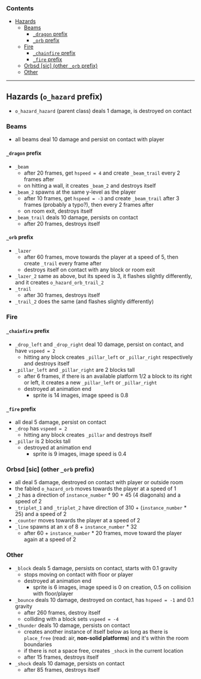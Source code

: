 ### Contents

- [Hazards](#hazards-o-hazard-prefix)
    - [Beams](#beams)
        - [`_dragon` prefix](#dragon-prefix)
        - [`_orb` prefix](#orb-prefix)
    - [Fire](#fire)
        - [`_chainfire` prefix](#chainfire-prefix)
        - [`_fire` prefix](#fire-prefix)
    - [Orbsd \[sic\] (other `_orb` prefix)](#orbsd-sic-other-orb-prefix)
    - [Other](#other)

---

## Hazards (`o_hazard` prefix)
- `o_hazard_hazard` (parent class) deals 1 damage, is destroyed on contact

### Beams
- all beams deal 10 damage and persist on contact with player

#### `_dragon` prefix
- `_beam`
    - after 20 frames, get `hspeed = 4` and create `_beam_trail` every 2 frames after
    - on hitting a wall, it creates `_beam_2` and destroys itself
- `_beam_2` spawns at the same y-level as the player
    - after 10 frames, get `hspeed = -3` and create `_beam_trail` after 3 frames (probably a typo?), then every 2 frames after
    - on room exit, destroys itself
- `_beam_trail` deals 10 damage, persists on contact
    - after 20 frames, destroys itself

#### `_orb` prefix
- `_lazer`
    - after 60 frames, move towards the player at a speed of 5, then create `_trail` every frame after
    - destroys itself on contact with any block or room exit
- `_lazer_2` same as above, but its speed is 3, it flashes slightly differently, and it creates `o_hazard_orb_trail_2`
- `_trail` 
    - after 30 frames, destroys itself
- `_trail_2` does the same (and flashes slightly differently)

### Fire

#### `_chainfire` prefix
- `_drop_left` and `_drop_right` deal 10 damage, persist on contact, and have `vspeed = 2`
    - hitting any block creates `_pillar_left` or `_pillar_right` respectively and destroys itself
- `_pillar_left` and `_pillar_right` are 2 blocks tall
    - after 6 frames, if there is an available platform 1/2 a block to its right or left, it creates a new `_pillar_left` or `_pillar_right`
    - destroyed at animation end
        - sprite is 14 images, image speed is 0.8

#### `_fire` prefix
- all deal 5 damage, persist on contact
- `_drop` has `vspeed = 2`
    - hitting any block creates `_pillar` and destroys itself
- `_pillar` is 2 blocks tall
    - destroyed at animation end
        - sprite is 9 images, image speed is 0.4

### Orbsd \[sic\] (other `_orb` prefix)
- all deal 5 damage, destroyed on contact with player or outside room
- the fabled `o_hazard_orb` moves towards the player at a speed of 1
- `_2` has a direction of `instance_number` \* 90 + 45 (4 diagonals) and a speed of 2
- `_triplet_1` and `_triplet_2` have direction of 310 + (`instance_number` \* 25) and a speed of 2
- `_counter` moves towards the player at a speed of 2
- `_line` spawns at an x of 8 + `instance_number` \* 32
    - after 60 + `instance_number` * 20 frames, move toward the player again at a speed of 2
    
### Other
- `_block` deals 5 damage, persists on contact, starts with 0.1 gravity
    - stops moving on contact with floor or player
    - destroyed at animation end
        - sprite is 6 images, image speed is 0 on creation, 0.5 on collision with floor/player
- `_bounce` deals 10 damage, destroyed on contact, has `hspeed = -1` and 0.1 gravity
    - after 260 frames, destroy itself
    - colliding with a block sets `vspeed = -4`
- `_thunder` deals 10 damage, persists on contact
    - creates another instance of itself below as long as there is `place_free` (read: air, **non-solid platforms**) and it's within the room boundaries
    - if there is not a space free, creates `_shock` in the current location
    - after 15 frames, destroys itself
- `_shock` deals 10 damage, persists on contact
    - after 85 frames, destroys itself